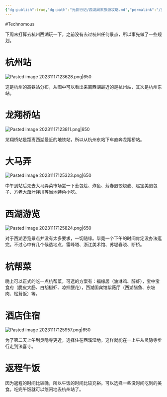 ```yaml
---
{"dg-publish":true,"dg-path":"光影行记/西湖周末旅游攻略.md","permalink":"/光影行记/西湖周末旅游攻略/","created":"2023-11-17T12:32:13.000+08:00","updated":"2024-02-28T13:22:49.000+08:00"}
---
```


#Technomous 

下周末打算去杭州西湖玩一下，之前没有去过杭州任何景点，所以事先做了一些规划。

# 杭州站

![Pasted image 20231117123628.png|650](/img/user/0.Asset/resource/Pasted%20image%2020231117123628.png)

这是杭州的高铁站分布，从图中可以看出来离西湖最近的是杭州站，其次是杭州东站。

# 龙翔桥站

![Pasted image 20231117123811.png|650](/img/user/0.Asset/resource/Pasted%20image%2020231117123811.png)

龙翔桥站是距离西湖最近的地铁站，所以从杭州东站下车直奔龙翔桥站。

# 大马弄

![Pasted image 20231117125323.png|650](/img/user/0.Asset/resource/Pasted%20image%2020231117125323.png)

中午到站后先去大马弄菜市场尝一下葱包烩、炸鱼、芳春煎饺烧麦、赵宝美煎包子、方老大茄汁拌川等当地特色小吃。

# 西湖游览

![Pasted image 20231117125824.png|650](/img/user/0.Asset/resource/Pasted%20image%2020231117125824.png)

对于西湖游览景点并没有太多要求，一切随缘。毕竟一个下午的时间肯定没办法逛完。不过心中有几个候选地点，雷峰塔、浙江美术馆、苏堤春晓、断桥。

# 杭帮菜

晚上可以正式的吃一点杭帮菜，可选的方案有：福缘居（油淋鸡、醉虾），宝中宝食府（脆皮大肠、白胡椒虾、凉拌腰花），西湖国宾馆紫薇厅（西湖醋鱼、东坡肉、松茸饭）等。

# 酒店住宿

![Pasted image 20231117125957.png|650](/img/user/0.Asset/resource/Pasted%20image%2020231117125957.png)

为了第二天上午到灵隐寺更近，选择住在西溪湿地。这样就能在一上午从灵隐寺步行走到法喜寺。

# 返程午饭

因为返程的时间比较晚，所以午饭的时间比较充裕。可以选择一些没时间吃到的美食。吃完午饭就可以悠闲地去杭州站了。